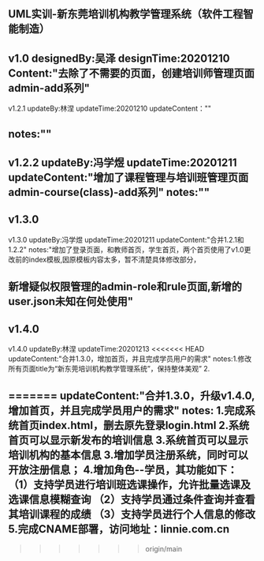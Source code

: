 UML实训-新东莞培训机构教学管理系统（软件工程智能制造）
---
v1.0
designedBy:吴泽
designTime:20201210
Content:"去除了不需要的页面，创建培训师管理页面admin-add系列"
---
v1.2.1
updateBy:林涅
updateTime:20201210
updateContent：""

notes:""
---
v1.2.2
updateBy:冯学煜
updateTime:20201211
updateContent:"增加了课程管理与培训班管理页面admin-course(class)-add系列"
notes:""
---
v1.3.0
---
v1.3.0
updateBy:冯学煜
updateTime:20201211
updateContent:"合并1.2.1和1.2.2"
notes:"增加了登录页面，和教师首页，学生首页，两个首页使用了v1.0更改前的index模板,因原模板内容太多，暂不清楚具体修改部分，

新增疑似权限管理的admin-role和rule页面,新增的user.json未知在何处使用"
---

v1.4.0
---
v1.4.0
updateBy:林涅
updateTime:20201213
<<<<<<< HEAD
updateContent:"合并1.3.0，增加首页，并且完成学员用户的需求"
notes:1.修改所有页面title为“新东莞培训机构教学管理系统”，保持整体美观”
      2.


=======
updateContent:"合并1.3.0，升级v1.4.0,增加首页，并且完成学员用户的需求"
notes: 1.完成系统首页index.html，删去原先登录login.html
       2.系统首页可以显示新发布的培训信息
       3.系统首页可以显示培训机构的基本信息
       3.增加学员注册系统，同时可以开放注册信息；
       4.增加角色--学员，其功能如下：
         （1）支持学员进行培训班选课操作，允许批量选课及选课信息模糊查询
         （2）支持学员通过条件查询并查看其培训课程的成绩
         （3）支持学员进行个人信息的修改
       5.完成CNAME部署，访问地址：linnie.com.cn
---
>>>>>>> origin/main
